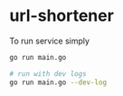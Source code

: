 # url-shortener

To run service simply
```bash
go run main.go

# run with dev logs
go run main.go --dev-log
```
